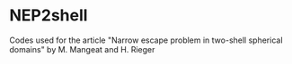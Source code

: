 # NEP2shell
Codes used for the article "Narrow escape problem in two-shell spherical domains" by M. Mangeat and H. Rieger
